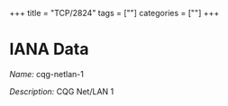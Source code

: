+++
title = "TCP/2824"
tags = [""]
categories = [""]
+++

# IANA Data

_Name:_ cqg-netlan-1

_Description:_ CQG Net/LAN 1

